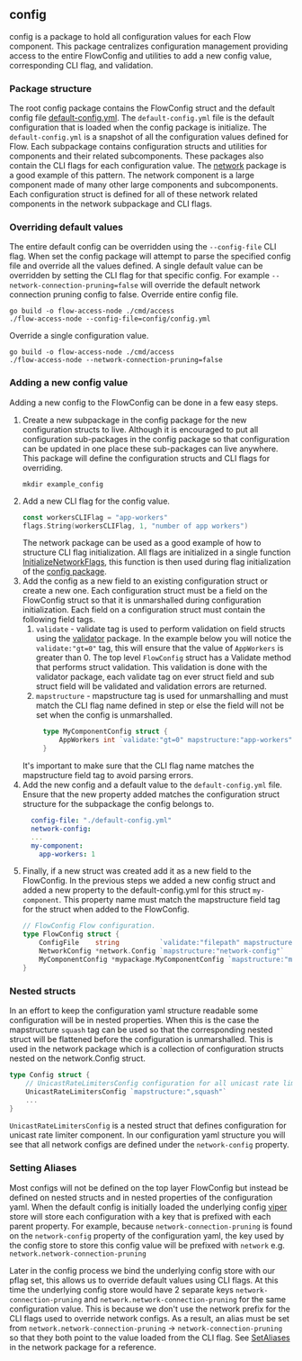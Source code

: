 ## config 
config is a package to hold all configuration values for each Flow component. This package centralizes configuration management providing access 
to the entire FlowConfig and utilities to add a new config value, corresponding CLI flag, and validation.

### Package structure
The root config package contains the FlowConfig struct and the default config file [default-config.yml](https://github.com/onflow/flow-go/blob/master/config/default-config.yml). The `default-config.yml` file is the default configuration that is loaded when the config package is initialize.
The `default-config.yml` is a snapshot of all the configuration values defined for Flow.
Each subpackage contains configuration structs and utilities for components and their related subcomponents. These packages also contain the CLI flags for each configuration value. The [network](https://github.com/onflow/flow-go/tree/master/config/network) package
is a good example of this pattern. The network component is a large component made of many other large components and subcomponents. Each configuration 
struct is defined for all of these network related components in the network subpackage and CLI flags. 

### Overriding default values
The entire default config can be overridden using the `--config-file` CLI flag. When set the config package will attempt to parse the specified config file and override all the values 
defined. A single default value can be overridden by setting the CLI flag for that specific config. For example `--network-connection-pruning=false` will override the default network connection pruning 
config to false.
Override entire config file.
```shell
go build -o flow-access-node ./cmd/access
./flow-access-node --config-file=config/config.yml
```
Override a single configuration value.
```shell
go build -o flow-access-node ./cmd/access
./flow-access-node --network-connection-pruning=false
```
### Adding a new config value
Adding a new config to the FlowConfig can be done in a few easy steps.

1. Create a new subpackage in the config package for the new configuration structs to live. Although it is encouraged to put all configuration sub-packages in the config package 
so that configuration can be updated in one place these sub-packages can live anywhere. This package will define the configuration structs and CLI flags for overriding.
    ```shell
    mkdir example_config 
    ```
2. Add a new CLI flag for the config value. 
    ```go
    const workersCLIFlag = "app-workers"
    flags.String(workersCLIFlag, 1, "number of app workers")
    ```
    The network package can be used as a good example of how to structure CLI flag initialization. All flags are initialized in a single function [InitializeNetworkFlags](https://github.com/onflow/flow-go/blob/master/config/network/flags.go#L80), this function is then used during flag initialization 
    of the [config package](https://github.com/onflow/flow-go/blob/master/config/base_flags.go#L22).
3. Add the config as a new field to an existing configuration struct or create a new one. Each configuration struct must be a field on the FlowConfig struct so that it is unmarshalled during configuration initialization.
    Each field on a configuration struct must contain the following field tags.
   1. `validate` - validate tag is used to perform validation on field structs using the [validator](https://github.com/go-playground/validator) package. In the example below you will notice 
   the `validate:"gt=0"` tag, this will ensure that the value of `AppWorkers` is greater than 0. The top level `FlowConfig` struct has a Validate method that performs struct validation. This 
   validation is done with the validator package, each validate tag on ever struct field and sub struct field will be validated and validation errors are returned.
   2. `mapstructure` - mapstructure tag is used for unmarshalling and must match the CLI flag name defined in step or else the field will not be set when the config is unmarshalled.
   ```go
        type MyComponentConfig struct {
            AppWorkers int `validate:"gt=0" mapstructure:"app-workers"`
        }
    ```
   It's important to make sure that the CLI flag name matches the mapstructure field tag to avoid parsing errors.
4. Add the new config and a default value to the `default-config.yml` file. Ensure that the new property added matches the configuration struct structure for the subpackage the config belongs to.
    ```yaml
      config-file: "./default-config.yml"
      network-config:
      ...
      my-component:
        app-workers: 1
    ```
5. Finally, if a new struct was created add it as a new field to the FlowConfig. In the previous steps we added a new config struct and added a new property to the default-config.yml for this struct `my-component`. This property name
    must match the mapstructure field tag for the struct when added to the FlowConfig.
    ```go
    // FlowConfig Flow configuration.
    type FlowConfig struct {
        ConfigFile    string          `validate:"filepath" mapstructure:"config-file"`
        NetworkConfig *network.Config `mapstructure:"network-config"`
        MyComponentConfig *mypackage.MyComponentConfig `mapstructure:"my-component"`
    }
    ```

### Nested structs
In an effort to keep the configuration yaml structure readable some configuration will be in nested properties. When this is the case the mapstructure `squash` tag can be used so that the corresponding nested struct will be 
flattened before the configuration is unmarshalled. This is used in the network package which is a collection of configuration structs nested on the network.Config struct. 
```go
type Config struct {
    // UnicastRateLimitersConfig configuration for all unicast rate limiters.
    UnicastRateLimitersConfig `mapstructure:",squash"`
    ...
}
```
`UnicastRateLimitersConfig` is a nested struct that defines configuration for unicast rate limiter component. In our configuration yaml structure you will see that all network configs are defined under the `network-config` property.

### Setting Aliases
Most configs will not be defined on the top layer FlowConfig but instead be defined on nested structs and in nested properties of the configuration yaml. When the default config is initially loaded the underlying config [viper](https://github.com/spf13/viper) store will store 
each configuration with a key that is prefixed with each parent property. For example, because `network-connection-pruning` is found on the `network-config` property of the configuration yaml, the key used by the config store to 
store this config value will be prefixed with `network` e.g.
```network.network-connection-pruning```

Later in the config process we bind the underlying config store with our pflag set, this allows us to override default values using CLI flags.
At this time the underlying config store would have 2 separate keys `network-connection-pruning` and `network.network-connection-pruning` for the same configuration value. This is because we don't use the network prefix for the CLI flags
used to override network configs. As a result, an alias must be set from `network.network-connection-pruning` -> `network-connection-pruning` so that they both point to the value loaded from the CLI flag. See [SetAliases](https://github.com/onflow/flow-go/blob/master/config/network/config.go#L84) in the network package for a reference. 
